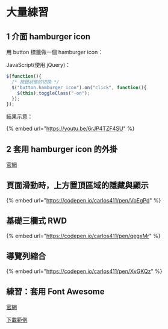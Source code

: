 # 大量練習

## 1 介面 hamburger icon

用 button 標籤做一個 hamburger icon：

JavaScript\(使用 jQuery\)：

```javascript
$(function(){
  /* 按鈕狀態的切換 */
  $("button.hamburger_icon").on("click", function(){
    $(this).toggleClass("-on");
  });
});
```

結果示意：

{% embed url="https://youtu.be/6rJP4TZF4SU" %}



## 2 套用 hamburger icon 的外掛

[官網](https://jonsuh.com/hamburgers/)

## 頁面滑動時，上方置頂區域的隱藏與顯示

{% embed url="https://codepen.io/carlos411/pen/VoEgPd" %}

## 基礎三欄式 RWD

{% embed url="https://codepen.io/carlos411/pen/qegxMr" %}

## 導覽列縮合

{% embed url="https://codepen.io/carlos411/pen/XvGKQz" %}

## 練習：套用 Font Awesome

[官網](https://fontawesome.com/)

[下載範例](http://notes.carlos-studio.com/download/fontawesome_sample.zip)



